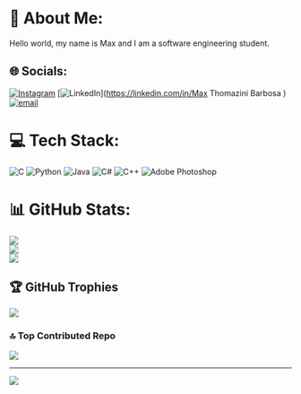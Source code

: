 # 💫 About Me:
Hello world, my name is Max and I am a software engineering student.


## 🌐 Socials:
[![Instagram](https://img.shields.io/badge/Instagram-%23E4405F.svg?logo=Instagram&logoColor=white)](https://instagram.com/maxthba) [![LinkedIn](https://img.shields.io/badge/LinkedIn-%230077B5.svg?logo=linkedin&logoColor=white)](https://linkedin.com/in/Max Thomazini Barbosa ) [![email](https://img.shields.io/badge/Email-D14836?logo=gmail&logoColor=white)](mailto:maxthomazini1@gmail.com) 

# 💻 Tech Stack:
![C](https://img.shields.io/badge/c-%2300599C.svg?style=flat&logo=c&logoColor=white) ![Python](https://img.shields.io/badge/python-3670A0?style=flat&logo=python&logoColor=ffdd54) ![Java](https://img.shields.io/badge/java-%23ED8B00.svg?style=flat&logo=openjdk&logoColor=white) ![C#](https://img.shields.io/badge/c%23-%23239120.svg?style=flat&logo=csharp&logoColor=white) ![C++](https://img.shields.io/badge/c++-%2300599C.svg?style=flat&logo=c%2B%2B&logoColor=white) ![Adobe Photoshop](https://img.shields.io/badge/adobe%20photoshop-%2331A8FF.svg?style=flat&logo=adobe%20photoshop&logoColor=white)
# 📊 GitHub Stats:
![](https://github-readme-stats.vercel.app/api?username=maxthba&theme=tokyonight&hide_border=false&include_all_commits=true&count_private=true)<br/>
![](https://nirzak-streak-stats.vercel.app/?user=maxthba&theme=tokyonight&hide_border=false)<br/>
![](https://github-readme-stats.vercel.app/api/top-langs/?username=maxthba&theme=tokyonight&hide_border=false&include_all_commits=true&count_private=true&layout=compact)

## 🏆 GitHub Trophies
![](https://github-profile-trophy.vercel.app/?username=maxthba&theme=tokyonight&no-frame=false&no-bg=true&margin-w=4)

### 🔝 Top Contributed Repo
![](https://github-contributor-stats.vercel.app/api?username=maxthba&limit=5&theme=tokyonight&combine_all_yearly_contributions=true)

---
[![](https://visitcount.itsvg.in/api?id=maxthba&icon=0&color=1)](https://visitcount.itsvg.in)

<!-- Proudly created with GPRM ( https://gprm.itsvg.in ) -->
